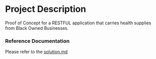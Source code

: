 # Project Description
Proof of Concept for a RESTFUL application that carries health supplies from Black Owned Businesses. 


### Reference Documentation
Please refer to the [solution.md](solution.md)


